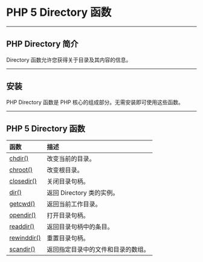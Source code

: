 # PHP 5 Directory 函数

------

## PHP Directory 简介

Directory 函数允许您获得关于目录及其内容的信息。

------

## 安装

PHP Directory 函数是 PHP 核心的组成部分。无需安装即可使用这些函数。

------

## PHP 5 Directory 函数

| 函数                                                         | 描述                               |
| :----------------------------------------------------------- | :--------------------------------- |
| [chdir()](https://www.runoob.com/php/func-directory-chdir.html) | 改变当前的目录。                   |
| [chroot()](https://www.runoob.com/php/func-directory-chroot.html) | 改变根目录。                       |
| [closedir()](https://www.runoob.com/php/func-directory-closedir.html) | 关闭目录句柄。                     |
| [dir()](https://www.runoob.com/php/func-directory-dir.html)  | 返回 Directory 类的实例。          |
| [getcwd()](https://www.runoob.com/php/func-directory-getcwd.html) | 返回当前工作目录。                 |
| [opendir()](https://www.runoob.com/php/func-directory-opendir.html) | 打开目录句柄。                     |
| [readdir()](https://www.runoob.com/php/func-directory-readdir.html) | 返回目录句柄中的条目。             |
| [rewinddir()](https://www.runoob.com/php/func-directory-rewinddir.html) | 重置目录句柄。                     |
| [scandir()](https://www.runoob.com/php/func-directory-scandir.html) | 返回指定目录中的文件和目录的数组。 |